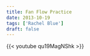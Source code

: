 ```yaml
---
title: Fan Flow Practice
date: 2013-10-19
tags: ['Rachel Blue']
draft: false
---
```

{{< youtube qu19MagNShk >}}
